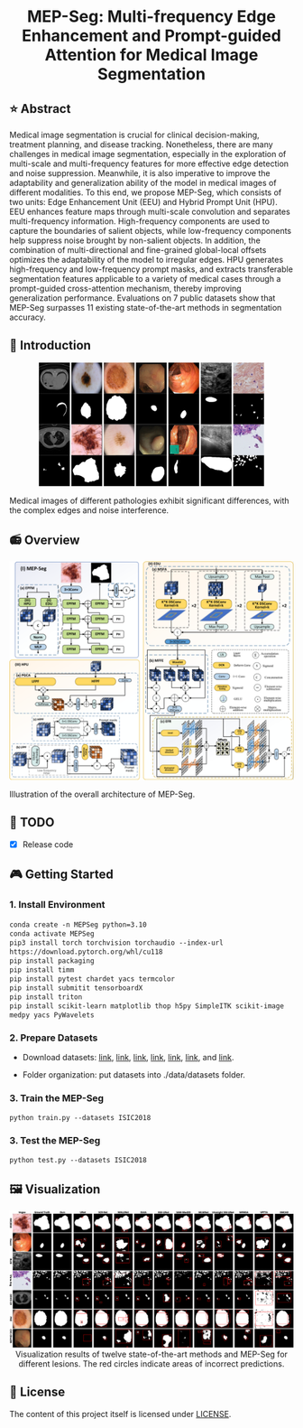 <div align="center">
<h1> MEP-Seg: Multi-frequency Edge Enhancement and Prompt-guided Attention for Medical Image Segmentation </h1>
</div>

## ⭐ Abstract

Medical image segmentation is crucial for clinical decision-making, treatment planning, and disease tracking. Nonetheless, there are many challenges in medical image segmentation, especially in the exploration of multi-scale and multi-frequency features for more effective edge detection and noise suppression. Meanwhile, it is also imperative to improve the adaptability and generalization ability of the model in medical images of different modalities. To this end, we propose MEP-Seg, which consists of two units: Edge Enhancement Unit (EEU) and Hybrid Prompt Unit (HPU). EEU enhances feature maps through multi-scale convolution and separates multi-frequency information. High-frequency components are used to capture the boundaries of salient objects, while low-frequency components help suppress noise brought by non-salient objects. In addition, the combination of multi-directional and fine-grained global-local offsets optimizes the adaptability of the model to irregular edges. HPU generates high-frequency and low-frequency prompt masks, and extracts transferable segmentation features applicable to a variety of medical cases through a prompt-guided cross-attention mechanism, thereby improving generalization performance. Evaluations on 7 public datasets show that MEP-Seg surpasses 11 existing state-of-the-art methods in segmentation accuracy.

## 🚀 Introduction

<div align="center">
    <img width="400" alt="image" src="asserts/challen.png?raw=true">
</div>

Medical images of different pathologies exhibit significant differences, with the complex edges and noise interference.

## 📻 Overview

<div align="center">
<img width="800" alt="image" src="asserts/network.png?raw=true">
</div>

Illustration of the overall architecture of MEP-Seg.


## 📆 TODO

- [x] Release code

## 🎮 Getting Started

### 1. Install Environment

```
conda create -n MEPSeg python=3.10
conda activate MEPSeg
pip3 install torch torchvision torchaudio --index-url https://download.pytorch.org/whl/cu118
pip install packaging
pip install timm
pip install pytest chardet yacs termcolor
pip install submitit tensorboardX
pip install triton
pip install scikit-learn matplotlib thop h5py SimpleITK scikit-image medpy yacs PyWavelets
```

### 2. Prepare Datasets

- Download datasets: [link](https://challenge.isic-archive.com/data/#2018), [link](https://www.dropbox.com/scl/fi/epzcoqeyr1v9qlv/PH2Dataset.rar?rlkey=6mt2jlvwfkditkyg12xdei6ux&e=1), [link](https://link.zhihu.com/?target=https%3A//datasets.simula.no/downloads/kvasir-seg.zip), [link](https://scholar.cu.edu.eg/?q=afahmy/pages/dataset), [link](https://www.kaggle.com/datasets/balraj98/cvcclinicdb?resource=download), [link](https://www.kaggle.com/datasets/tuanledinh/monuseg2018), and [link](https://drive.usercontent.google.com/download?id=1FHx0Cqkq9iYjEMN3Ldm9FnZ4Vr1u3p-j&export=download&authuser=0).


- Folder organization: put datasets into ./data/datasets folder.

### 3. Train the MEP-Seg

```
python train.py --datasets ISIC2018
```

### 3. Test the MEP-Seg

```
python test.py --datasets ISIC2018
```


## 🖼️ Visualization

<div align="center">
<img width="800" alt="image" src="asserts/Visualization_.png?raw=true">
</div>

<div align="center">
    Visualization results of twelve state-of-the-art methods and MEP-Seg for different lesions. The red circles indicate areas of incorrect predictions.
</div>

## 🎫 License

The content of this project itself is licensed under [LICENSE](https://github.com/ILoveICCV/RoMERPA-UNet/blob/main/LICENSE).
